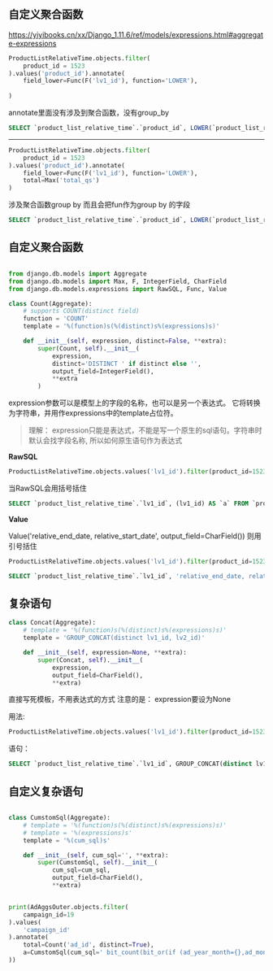 ## 自定义聚合函数
https://yiyibooks.cn/xx/Django_1.11.6/ref/models/expressions.html#aggregate-expressions




```python
ProductListRelativeTime.objects.filter(
    product_id = 1523
).values('product_id').annotate(
    field_lower=Func(F('lv1_id'), function='LOWER'),
    
)
```
annotate里面没有涉及到聚合函数，没有group_by 
```sql
SELECT `product_list_relative_time`.`product_id`, LOWER(`product_list_relative_time`.`lv1_id`) AS `field_lower` FROM `product_list_relative_time` WHERE `product_list_relative_time`.`product_id` = 1523 LIMIT 21
```
---
```python
ProductListRelativeTime.objects.filter(
    product_id = 1523
).values('product_id').annotate(
    field_lower=Func(F('lv1_id'), function='LOWER'),
    total=Max('total_qs')
)
```
涉及聚合函数group by 而且会把fun作为group by 的字段
```sql
SELECT `product_list_relative_time`.`product_id`, LOWER(`product_list_relative_time`.`lv1_id`) AS `field_lower`, MAX(`product_list_relative_time`.`total_qs`) AS `total` FROM `product_list_relative_time` WHERE `product_list_relative_time`.`product_id` = 1523 GROUP BY `product_list_relative_time`.`product_id`, LOWER(`product_list_relative_time`.`lv1_id`) ORDER BY NULL LIMIT 2
```



## 自定义聚合函数
```python

from django.db.models import Aggregate
from django.db.models import Max, F, IntegerField, CharField
from django.db.models.expressions import RawSQL, Func, Value

class Count(Aggregate):
    # supports COUNT(distinct field)
    function = 'COUNT'
    template = '%(function)s(%(distinct)s%(expressions)s)'

    def __init__(self, expression, distinct=False, **extra):
        super(Count, self).__init__(
            expression,
            distinct='DISTINCT ' if distinct else '',
            output_field=IntegerField(),
            **extra
        )
```

expression参数可以是模型上的字段的名称，也可以是另一个表达式。 它将转换为字符串，并用作expressions中的template占位符。

> 理解： expression只能是表达式，不能是写一个原生的sql语句。字符串时默认会找字段名称, 所以如何原生语句作为表达式

**RawSQL**

```python
ProductListRelativeTime.objects.values('lv1_id').filter(product_id=1523).annotate(a=RawSQL('lv1_id', ()))
```
当RawSQL会用括号括住

```sql
SELECT `product_list_relative_time`.`lv1_id`, (lv1_id) AS `a` FROM `product_list_relative_time` WHERE `product_list_relative_time`.`product_id` = 1523 LIMIT 21
```
**Value**

Value('relative_end_date, relative_start_date', output_field=CharField()) 则用 引号括住

```python
ProductListRelativeTime.objects.values('lv1_id').filter(product_id=1523).annotate(a=Value('relative_end_date, relative_start_date', output_field=CharField()))
```

```sql
SELECT `product_list_relative_time`.`lv1_id`, 'relative_end_date, relative_start_date' AS `a` FROM `product_list_relative_time` WHERE `product_list_relative_time`.`product_id` = 1523
```

## 复杂语句

```python
class Concat(Aggregate):
    # template = '%(function)s(%(distinct)s%(expressions)s)'
    template = 'GROUP_CONCAT(distinct lv1_id, lv2_id)'

    def __init__(self, expression=None, **extra):
        super(Concat, self).__init__(
            expression,
            output_field=CharField(),
            **extra)
```
直接写死模板，不用表达式的方式
注意的是： expression要设为None

用法:
```python
ProductListRelativeTime.objects.values('lv1_id').filter(product_id=1523).annotate(a=Concat())
```
语句：
```sql
SELECT `product_list_relative_time`.`lv1_id`, GROUP_CONCAT(distinct lv1_id, lv2_id) AS `a` FROM `product_list_relative_time` WHERE `product_list_relative_time`.`product_id` = 1523 GROUP BY `product_list_relative_time`.`lv1_id` ORDER BY NULL LIMIT 21
```

## 自定义复杂语句

```python

class CumstomSql(Aggregate):
    # template = '%(function)s(%(distinct)s%(expressions)s)'
    # template = '%(expressions)s'
    template = '%(cum_sql)s'

    def __init__(self, cum_sql='', **extra):
        super(CumstomSql, self).__init__(
            cum_sql=cum_sql,
            output_field=CharField(),
            **extra)


print(AdAggsOuter.objects.filter(
    campaign_id=19
).values(
    'campaign_id'
).annotate(
    total=Count('ad_id', distinct=True),
    a=CumstomSql(cum_sql=' bit_count(bit_or(if (ad_year_month={},ad_month,0))) '.format('1807'))
))
```
